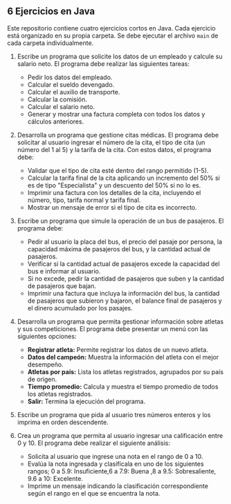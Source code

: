 ## 6 Ejercicios en Java

Este repositorio contiene cuatro ejercicios cortos en Java. Cada ejercicio está organizado en su propia carpeta. Se debe ejecutar el archivo `main` de cada carpeta individualmente. 


1. Escribe un programa que solicite los datos de un empleado y calcule su salario neto. El programa debe realizar las siguientes tareas:

      - Pedir los datos del empleado.
      - Calcular el sueldo devengado.
      - Calcular el auxilio de transporte.
      - Calcular la comisión.
      - Calcular el salario neto.
      - Generar y mostrar una factura completa con todos los datos y cálculos anteriores.

2. Desarrolla un programa que gestione citas médicas. El programa debe solicitar al usuario ingresar el número de la cita, el tipo de cita (un número del 1 al 5) y la tarifa de la cita. Con estos datos, el programa debe:

      - Validar que el tipo de cita esté dentro del rango permitido (1-5).
      - Calcular la tarifa final de la cita aplicando un incremento del 50% si es de tipo "Especialista" y un descuento del 50% si no lo es.
      - Imprimir una factura con los detalles de la cita, incluyendo el número, tipo, tarifa normal y tarifa final.
      - Mostrar un mensaje de error si el tipo de cita es incorrecto.

3. Escribe un programa que simule la operación de un bus de pasajeros. El programa debe:

      - Pedir al usuario la placa del bus, el precio del pasaje por persona, la capacidad máxima de pasajeros del bus, y la cantidad actual de pasajeros.
      - Verificar si la cantidad actual de pasajeros excede la capacidad del bus e informar al usuario.
      - Si no excede, pedir la cantidad de pasajeros que suben y la cantidad de pasajeros que bajan.
      - Imprimir una factura que incluya la información del bus, la cantidad de pasajeros que subieron y bajaron, el balance final de pasajeros y el dinero acumulado por los pasajes.

4. Desarrolla un programa que permita gestionar información sobre atletas y sus competiciones. El programa debe presentar un menú con las siguientes opciones:

      - **Registrar atleta:** Permite registrar los datos de un nuevo atleta.
      - **Datos del campeón:** Muestra la información del atleta con el mejor desempeño.
      - **Atletas por país:** Lista los atletas registrados, agrupados por su país de origen.
      - **Tiempo promedio:** Calcula y muestra el tiempo promedio de todos los atletas registrados.
      - **Salir:** Termina la ejecución del programa.

5. Escribe un programa que pida al usuario tres números enteros y los imprima en orden descendente.

6. Crea un programa que permita al usuario ingresar una calificación entre 0 y 10. El programa debe realizar el siguiente análisis:
   
      - Solicita al usuario que ingrese una nota en el rango de 0 a 10.
      - Evalúa la nota ingresada y clasifícala en uno de los siguientes rangos; 0 a 5.9: Insuficiente,6 a 7.9: Buena ,8 a 9.5: Sobresaliente, 9.6 a 10: Excelente.
      - Imprime un mensaje indicando la clasificación correspondiente según el rango en el que se encuentra la nota.
